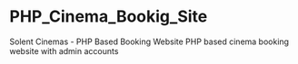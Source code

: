 # PHP_Cinema_Bookig_Site
Solent Cinemas - PHP Based Booking Website
PHP based cinema booking website with admin accounts
